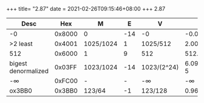 +++
title= "2.87"
date = 2021-02-26T09:15:46+08:00
+++
2.87

| Desc | Hex | M | E | V | D |
|------|-----|---|---|---|---|
| -0 | 0x8000 | 0 | -14 | -0 | -0.0 |
| >2 least | 0x4001 | 1025/1024 | 1 | 1025/512 | 2.00195312 |
| 512 | 0x6000 | 1 | 9 | 512 | 512.0 |
| bigest denormalized | 0x03FF | 1023/1024 | -14 | 1023/(2^24) | 6.09755516e-5 |
| -∞ | 0xFC00 | - | - | -∞ | -∞ |
| ox3BB0 | 0x3BB0 | 123/64 | -1 | 123/128 | 0.9609375 |
